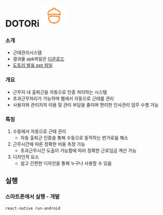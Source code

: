 # DOTORi  <img src="etc/logo.png" height="70"> 

### 소개
- 근태관리시스템
- 결과물 apk파일은 [다운로드](/etc/DOTORI.zip)
- [도토리 발표 ppt 파일](/etc/근태관리시스템_ppt.pptx)
### 개요
- 근무지 내 출퇴근을 자동으로 인증 처리하는 시스템
- 초과근무처리가 가능하며 웹에서 자동으로 근태를 관리 
- 사용자와 관리자의 이용 및 관리 부담을 줄이며 편리한 인사관리 업무 수행 가능

### 특징
1. 수동에서 자동으로 근태 관리
    - 자동 출퇴근 인증을 통해 수동으로 동작하는 번거로움 해소
2. 근무시간에 따른 정확한 비용 측정 가능
    - 초과근무시간 도출이 가능함에 따라 정확한 근로임금 계산 가능
3. 디자인적 요소
    - 쉽고 간편한 디자인을 통해 누구나 사용할 수 있음 

## 실행 

### 스마트폰에서 실행 - 개발

```
react-native run-android

```
